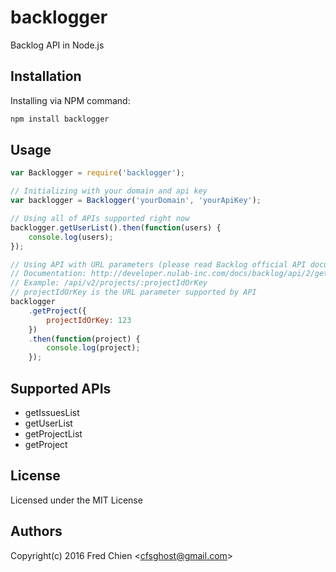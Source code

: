 # backlogger
Backlog API in Node.js

Installation
-

Installing via NPM command:
```bash
npm install backlogger
```

Usage
-

```js
var Backlogger = require('backlogger');

// Initializing with your domain and api key
var backlogger = Backlogger('yourDomain', 'yourApiKey');

// Using all of APIs supported right now
backlogger.getUserList().then(function(users) {
    console.log(users);
});

// Using API with URL parameters (please read Backlog official API documentation)
// Documentation: http://developer.nulab-inc.com/docs/backlog/api/2/get-project
// Example: /api/v2/projects/:projectIdOrKey
// projectIdOrKey is the URL parameter supported by API
backlogger
	.getProject({
		projectIdOrKey: 123
	})
	.then(function(project) {
		console.log(project);
	});

```

Supported APIs
-
* getIssuesList
* getUserList
* getProjectList
* getProject


License
-
Licensed under the MIT License

Authors
-
Copyright(c) 2016 Fred Chien <<cfsghost@gmail.com>>
